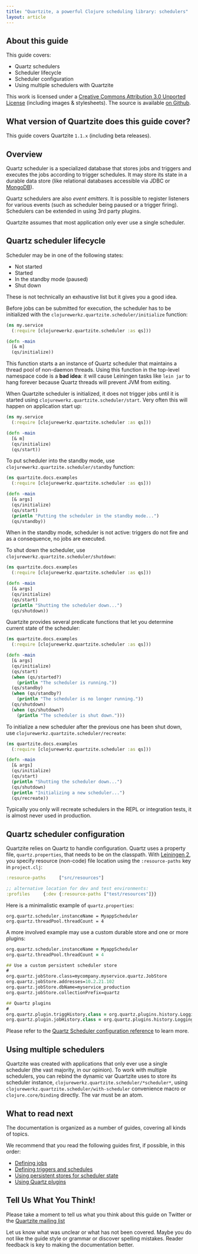 ```yaml
---
title: "Quartzite, a powerful Clojure scheduling library: schedulers"
layout: article
---
```


## About this guide

This guide covers:

 * Quartz schedulers
 * Scheduler lifecycle
 * Scheduler configuration
 * Using multiple schedulers with Quartzite

This work is licensed under a <a rel="license" href="http://creativecommons.org/licenses/by/3.0/">Creative Commons Attribution 3.0 Unported License</a> (including images & stylesheets). The source is available [on Github](https://github.com/clojurewerkz/quartzite.docs).



## What version of Quartzite does this guide cover?

This guide covers Quartzite `1.1.x` (including beta releases).


## Overview

Quartz scheduler is a specialized database that stores jobs and triggers and executes the jobs according to trigger schedules. It may store its state
in a durable data store (like relational databases accessible via JDBC or [MongoDB](https://github.com/michaelklishin/quartz-mongodb)).

Quartz schedulers are also *event emitters*. It is possible to register listeners for various events (such as scheduler being paused or a trigger firing).
Schedulers can be extended in using 3rd party plugins.

Quartzite assumes that most application only ever use a single scheduler.


## Quartz scheduler lifecycle

Scheduler may be in one of the following states:

 * Not started
 * Started
 * In the standby mode (paused)
 * Shut down

These is not technically an exhaustive list but it gives you a good idea.

Before jobs can be submitted for execution, the scheduler has to be initialized with the `clojurewerkz.quartzite.scheduler/initialize` function:

``` clojure
(ns my.service
  (:require [clojurewerkz.quartzite.scheduler :as qs]))

(defn -main
  [& m]
  (qs/initialize))
```

This function starts a an instance of Quartz scheduler that maintains a thread pool of non-daemon threads. Using this function in
the top-level namespace code is a **bad idea**: it will cause Leiningen tasks like `lein jar` to hang forever because Quartz threads will prevent
JVM from exiting.

When Quartzite scheduler is initialized, it does not trigger jobs until it is started using `clojurewerkz.quartzite.scheduler/start`. Very often this will happen on application start up:

``` clojure
(ns my.service
  (:require [clojurewerkz.quartzite.scheduler :as qs]))

(defn -main
  [& m]
  (qs/initialize)
  (qs/start))
```

To put scheduler into the standby mode, use `clojurewerkz.quartzite.scheduler/standby` function:

``` clojure
(ns quartzite.docs.examples
  (:require [clojurewerkz.quartzite.scheduler :as qs]))

(defn -main
  [& args]
  (qs/initialize)
  (qs/start)
  (println "Putting the scheduler in the standby mode...")
  (qs/standby))
```

When in the standby mode, scheduler is not active: triggers do not fire and as a consequence, no jobs are executed.

To shut down the scheduler, use `clojurewerkz.quartzite.scheduler/shutdown`:

``` clojure
(ns quartzite.docs.examples
  (:require [clojurewerkz.quartzite.scheduler :as qs]))

(defn -main
  [& args]
  (qs/initialize)
  (qs/start)
  (println "Shutting the scheduler down...")
  (qs/shutdown))
```


Quartzite provides several predicate functions that let you determine current state of the  scheduler:

``` clojure
(ns quartzite.docs.examples
  (:require [clojurewerkz.quartzite.scheduler :as qs]))

(defn -main
  [& args]
  (qs/initialize)
  (qs/start)
  (when (qs/started?)
    (println "The scheduler is running."))
  (qs/standby)
  (when (qs/standby?)
    (println "The scheduler is no longer running."))
  (qs/shutdown)
  (when (qs/shutdown?)
    (println "The scheduler is shut down.")))
```


To initialize a new scheduler after the previous one has been shut down, use `clojurewerkz.quartzite.scheduler/recreate`:

``` clojure
(ns quartzite.docs.examples
  (:require [clojurewerkz.quartzite.scheduler :as qs]))

(defn -main
  [& args]
  (qs/initialize)
  (qs/start)
  (println "Shutting the scheduler down...")
  (qs/shutdown)
  (println "Initializing a new scheduler...")
  (qs/recreate))
```

Typically you only will recreate schedulers in the REPL or integration tests, it is almost never used in production.


## Quartz scheduler configuration

Quartzite relies on Quartz to handle configuration. Quartz uses a property file, `quartz.properties`, that needs to be on the classpath.
With [Leiningen 2](http://leiningen.org), you specify resource (non-code) file location using the `:resource-paths` key in `project.clj`:

``` clojure
:resource-paths     ["src/resources"]

;; alternative location for dev and test environments:
:profiles     {:dev {:resource-paths ["test/resources"]}}
```

Here is a minimalistic example of `quartz.properties`:

```
org.quartz.scheduler.instanceName = MyappScheduler
org.quartz.threadPool.threadCount = 4
```

A more involved example may use a custom durable store and one or more plugins:

``` clojure
org.quartz.scheduler.instanceName = MyappScheduler
org.quartz.threadPool.threadCount = 4

## Use a custom persistent scheduler store
#
org.quartz.jobStore.class=mycompany.myservice.quartz.JobStore
org.quartz.jobStore.addresses=10.2.21.102
org.quartz.jobStore.dbName=myservice_production
org.quartz.jobStore.collectionPrefix=quartz

## Quartz plugins
#
org.quartz.plugin.triggHistory.class = org.quartz.plugins.history.LoggingTriggerHistoryPlugin
org.quartz.plugin.jobHistory.class = org.quartz.plugins.history.LoggingJobHistoryPlugin
```

Please refer to the [Quartz Scheduler configuration reference](http://quartz-scheduler.org/documentation/quartz-2.x/configuration/) to learn more.


## Using multiple schedulers

Quartzite was created with applications that only ever use a single
scheduler (the vast majority, in our opinion). To work with multiple
schedulers, you can rebind the dynamic var Quartzite uses to store its
scheduler instance, `clojurewerkz.quartzite.scheduler/*scheduler*`,
using `clojurewerkz.quartzite.scheduler/with-scheduler` convenience
macro or `clojure.core/binding` directly. The var must be an atom.



## What to read next

The documentation is organized as a number of guides, covering all kinds of topics.

We recommend that you read the following guides first, if possible, in this order:

 * [Defining jobs](/articles/jobs.html)
 * [Defining triggers and schedules](/articles/triggers.html)
 * [Using persistent stores for scheduler state](/articles/persistent_quartz_stores.html)
 * [Using Quartz plugins](/articles/quartz_plugins.html)


## Tell Us What You Think!

Please take a moment to tell us what you think about this guide on Twitter or the [Quartzite mailing list](https://groups.google.com/forum/#!forum/clojure-quartz)

Let us know what was unclear or what has not been covered. Maybe you
do not like the guide style or grammar or discover spelling
mistakes. Reader feedback is key to making the documentation better.
